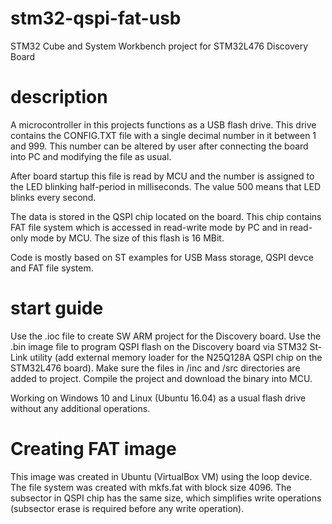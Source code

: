# stm32-qspi-fat-usb
STM32 Cube and System Workbench project for STM32L476 Discovery Board

# description

A microcontroller in this projects functions as a USB flash drive. This drive contains the CONFIG.TXT file with a single decimal number in it between 1 and 999. This number can be altered by user after connecting the board into PC and modifying the file as usual.

After board startup this file is read by MCU and the number is assigned to the LED blinking half-period in milliseconds. The value 500 means that LED blinks every second.

The data is stored in the QSPI chip located on the board. This chip contains FAT file system which is accessed in read-write mode by PC and in read-only mode by MCU. The size of this flash is 16 MBit.

Code is mostly based on ST examples for USB Mass storage, QSPI devce and FAT file system.

# start guide

Use the .ioc file to create SW ARM project for the Discovery board. Use the .bin image file to program QSPI flash on the Discovery board via STM32 St-Link utility (add external memory loader for the N25Q128A QSPI chip on the STM32L476 board).
Make sure the files in /inc and /src directories are added to project. Compile the project and download the binary into MCU.

Working on Windows 10 and Linux (Ubuntu 16.04) as a usual flash drive without any additional operations.

# Creating FAT image

This image was created in Ubuntu (VirtualBox VM) using the loop device. The file system was created with mkfs.fat with block size 4096.
The subsector in QSPI chip has the same size, which simplifies write operations (subsector erase is required before any write operation).
